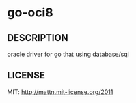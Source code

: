go-oci8
=======

DESCRIPTION
-----------

oracle driver for go that using database/sql

LICENSE
-------

MIT: http://mattn.mit-license.org/2011
